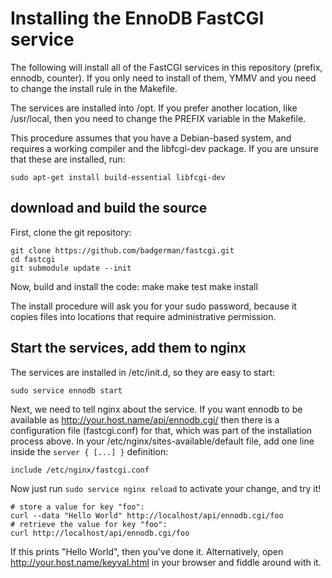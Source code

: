 # Installing the EnnoDB FastCGI service

The following will install all of the FastCGI services in this repository (prefix, ennodb, counter). If you only need to install of them, YMMV and you need to change the install rule in the Makefile.

The services are installed into /opt. If you prefer another location, like /usr/local, then you need to change the PREFIX variable in the Makefile.

This procedure assumes that you have a Debian-based system, and requires a working compiler and the libfcgi-dev package. If you are unsure that these are installed, run: 

	sudo apt-get install build-essential libfcgi-dev

## download and build the source

First, clone the git repository:

	git clone https://github.com/badgerman/fastcgi.git
	cd fastcgi
	git submodule update --init

Now, build and install the code:
	make
	make test
	make install

The install procedure will ask you for your sudo password, because it copies files into locations that require administrative permission.

## Start the services, add them to nginx

The services are installed in /etc/init.d, so they are easy to start:
	
	sudo service ennodb start

Next, we need to tell nginx about the service. If you want ennodb to be available as http://your.host.name/api/ennodb.cgi/ then there is a configuration file (fastcgi.conf) for that, which was part of the installation process above. In your /etc/nginx/sites-available/default file, add one line inside the `server { [...] }` definition:
	
	include /etc/nginx/fastcgi.conf

Now just run `sudo service nginx reload` to activate your change, and try it!

    # store a value for key "foo":
    curl --data "Hello World" http://localhost/api/ennodb.cgi/foo
    # retrieve the value for key "foo":
    curl http://localhost/api/ennodb.cgi/foo

If this prints "Hello World", then you've done it. Alternatively, open http://your.host.name/keyval.html in your browser and fiddle around with it.
